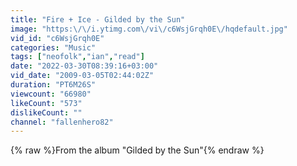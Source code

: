 ```yaml
---
title: "Fire + Ice - Gilded by the Sun"
image: "https:\/\/i.ytimg.com\/vi\/c6WsjGrqh0E\/hqdefault.jpg"
vid_id: "c6WsjGrqh0E"
categories: "Music"
tags: ["neofolk","ian","read"]
date: "2022-03-30T08:39:16+03:00"
vid_date: "2009-03-05T02:44:02Z"
duration: "PT6M26S"
viewcount: "66980"
likeCount: "573"
dislikeCount: ""
channel: "fallenhero82"
---
```

{% raw %}From the album &quot;Gilded by the Sun&quot;{% endraw %}
